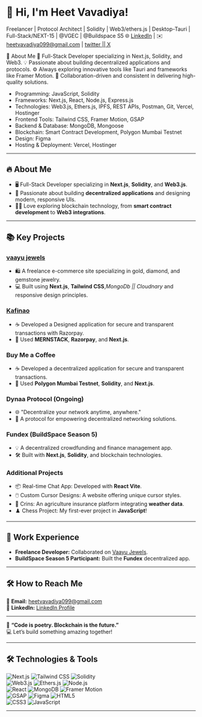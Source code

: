 # 👋 Hi, I'm Heet Vavadiya!  

Freelancer | Protocol Architect | Solidity | Web3/ethers.js | Desktop-Tauri | Full-Stack/NEXT-15 | @VGEC | @Buildspace S5
🌐 [LinkedIn](https://www.linkedin.com/in/heet-vavadiya-456k) | ✉️ heetvavadiya099@gmail.com  | [twitter || X](https://x.com/VirtualHeet)

🌟 About Me
🔧 Full-Stack Developer specializing in Next.js, Solidity, and Web3.
💡 Passionate about building decentralized applications and protocols.
⚙️ Always exploring innovative tools like Tauri and frameworks like Framer Motion.
🎨 Collaboration-driven and consistent in delivering high-quality solutions.

- Programming: JavaScript, Solidity  
- Frameworks: Next.js, React, Node.js, Express.js  
- Technologies: Web3.js, Ethers.js, IPFS, REST APIs, Postman, Git, Vercel, Hostinger  
- Frontend Tools: Tailwind CSS, Framer Motion, GSAP  
- Backend & Database: MongoDB, Mongoose  
- Blockchain: Smart Contract Development, Polygon Mumbai Testnet  
- Design: Figma  
- Hosting & Deployment: Vercel, Hostinger  


---

## 🔥 About Me  

- 🖥️ Full-Stack Developer specializing in **Next.js**, **Solidity**, and **Web3.js**.  
- 🌟 Passionate about building **decentralized applications** and designing modern, responsive UIs.  
- 👩‍💻 Love exploring blockchain technology, from **smart contract development** to **Web3 integrations**.  

---

## 📚 Key Projects  

### [vaayu jewels](https://vaayujewels.com)  
- 🛍️ A freelance e-commerce site specializing in gold, diamond, and gemstone jewelry.  
- 💻 Built using **Next.js**, **Tailwind CSS**,*MongoDb || Cloudnary* and responsive design principles.  

### [Kafinao](https://kafinao.store)  
- ☕ Developed a Designed application for secure and transparent transactions with Razorpay.  
- 🔗 Used **MERNSTACK**, **Razorpay**, and **Next.js**.  

### **Buy Me a Coffee**  
- ☕ Developed a decentralized application for secure and transparent transactions.  
- 🔗 Used **Polygon Mumbai Testnet**, **Solidity**, and **Next.js**.  

### **Dynaa Protocol (Ongoing)**  
- 🌐 "Decentralize your network anytime, anywhere."  
- 🚀 A protocol for empowering decentralized networking solutions.  

### **Fundex (BuildSpace Season 5)**  
- 💡 A decentralized crowdfunding and finance management app.  
- 🛠️ Built with **Next.js**, **Solidity**, and blockchain technologies.  

### **Additional Projects**  
- 📦 Real-time Chat App: Developed with **React Vite**.  
- 🖱️ Custom Cursor Designs: A website offering unique cursor styles.  
- 🌾 Crins: An agriculture insurance platform integrating **weather data**.  
- ♟️ Chess Project: My first-ever project in **JavaScript**!  

---

## 🌟 Work Experience  

- **Freelance Developer:** Collaborated on [Vaayu Jewels](https://vaayujewels.com).  
- **BuildSpace Season 5 Participant:** Built the **Fundex** decentralized app.  

---

## 🛠️ How to Reach Me  

📧 **Email:** [heetvavadiya099@gmail.com](mailto:heetvavadiya099@gmail.com)  
💼 **LinkedIn:** [LinkedIn Profile](https://www.linkedin.com/in/heet-vavadiya-456k)  

---

🌟 **“Code is poetry. Blockchain is the future.”**  
💻 Let’s build something amazing together!

---

## 🛠️ Technologies & Tools   

![Next.js](https://img.shields.io/badge/Framework-Next.js-black)  ![Tailwind CSS](https://img.shields.io/badge/Style-TailwindCSS-teal)  ![Solidity](https://img.shields.io/badge/Blockchain-Solidity-lightgrey)  
![Web3.js](https://img.shields.io/badge/Library-Web3.js-green)  ![Ethers.js](https://img.shields.io/badge/Library-Ethers.js-purple)  ![Node.js](https://img.shields.io/badge/Backend-Node.js-green)  
![React](https://img.shields.io/badge/Framework-React-blue)  ![MongoDB](https://img.shields.io/badge/Database-MongoDB-brightgreen)  ![Framer Motion](https://img.shields.io/badge/Animation-FramerMotion-pink)  
![GSAP](https://img.shields.io/badge/Animation-GSAP-lime)  ![Figma](https://img.shields.io/badge/Design-Figma-blueviolet)  ![HTML5](https://img.shields.io/badge/Code-HTML5-orange)  
![CSS3](https://img.shields.io/badge/Style-CSS3-blue)  ![JavaScript](https://img.shields.io/badge/Code-JavaScript-yellow)  


---

